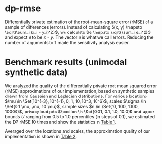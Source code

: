 # dp-rmse
Differentially private estimation of the root-mean-square error (rMSE) of a sample of differences (errors). Instead of calculating $(x, y) \mapsto \sqrt{\sum_i (x_i - y_i)^2}$, we calculate $e \mapsto \sqrt{\sum_i e_i^2}$ and expect $e$ to be $x - y$. The vector $e$ is what we call errors.
Reducing the number of arguments to 1 made the sensitivity analysis easier.

# Benchmark results (unimodal synthetic data)
We analyzed the quality of the differentially private root mean squared error (rMSE)
approximations of our implementation, based on synthetic samples drawn from Gaussian
and Laplacian distributions. For various 
locations $\mu \in \Set{10^{-3}, 10^{-1}, 0, 1, 10, 10^3, 10^6}$,
scales $\sigma \in \Set{0.1 \mu, \mu, 10 \mu}$,
sample sizes $n \in \Set{10, 100, 1000, 10000}$,
privacy budgets $\epsilon \in \Set{0.01, 0.1, 1.0, 10.0}$ and 
upper bounds $U$ ranging from 0.5 to 1.0 percentiles (in steps of 0.1),
we estimated the DP rMSE 10 times and show the statistics in [Table 1](table_1.md).

Averaged over the locations and scales, the approximation quality of our implementation is shown in [Table 2](table_2.md).
